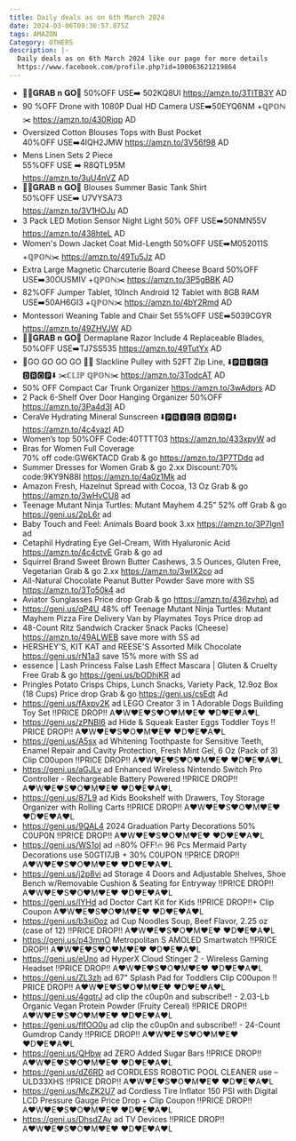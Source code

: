 ```yaml
---
title: Daily deals as on 6th March 2024
date: 2024-03-06T09:36:57.875Z
tags: AMAZON
Category: OTHERS
description: |-
  Daily deals as on 6th March 2024 like our page for more details 
  https://www.facebook.com/profile.php?id=100063621219864
---
```

* 🏃‍♀️𝐆𝐑𝐀𝐁 𝐧 𝐆𝐎🏃
  50%OFF
  USE➡️ 502KQ8UI
  https://amzn.to/3TlTB3Y
  AD
* 90 %OFF
   Drone with 1080P Dual HD Camera 
  USE➡️50EYQ6NM +ℚℙ𝕆ℕ✂️ 
  https://amzn.to/430Riqp
  AD
* Oversized Cotton Blouses Tops with Bust Pocket	
  40%OFF
  USE➡️4IQH2JMW	
  https://amzn.to/3V56f98
  AD
* Mens Linen Sets 2 Piece	
  55%OFF
  USE ➡️	R8QTL95M	 
  https://amzn.to/3uU4nVZ
  AD
* 🏃‍♀️𝐆𝐑𝐀𝐁 𝐧 𝐆𝐎🏃
  Blouses Summer Basic Tank Shirt	
  50%OFF
  USE➡️	U7VYSA73	
  https://amzn.to/3V1HOJu
  AD
* 3 Pack LED Motion Sensor Night Light
  50% OFF
  USE➡️50NMN55V
  https://amzn.to/438hteL
  AD
* Women's Down Jacket Coat Mid-Length
  50%OFF
  USE➡️M052011S +ℚℙ𝕆ℕ✂️
  https://amzn.to/49Tu5Jz
  AD
* Extra Large Magnetic Charcuterie Board Cheese Board
  50%OFF
  USE➡️30OUSMIV +ℚℙ𝕆ℕ✂️
  https://amzn.to/3P5gBBK
  AD
* 82%OFF
  Jumper Tablet, 10Inch Android 12 Tablet with 8GB RAM
  USE➡️50AH6GI3 +ℚℙ𝕆ℕ✂️
  https://amzn.to/4bY2Rmd
  AD
* Montessori Weaning Table and Chair Set
  55%OFF
  USE➡️5039CGYR
  https://amzn.to/49ZHVJW
  AD
* 🏃‍♀️𝐆𝐑𝐀𝐁 𝐧 𝐆𝐎🏃
  Dermaplane Razor Include 4 Replaceable Blades,
  50%OFF
  USE➡️TJ7SS535
  https://amzn.to/49TutYx
  AD
* 🏃GO GO GO GO 🏃‍♀️
  Slackline Pulley with 52FT Zip 
  Line, 
  ⬇️🅿🆁🅸🅲🅴 🅳🆁🅾🅿⬇️
  ✂️ℂ𝕃𝕀ℙ ℚℙ𝕆ℕ✂️
  https://amzn.to/3TodcAT
  AD
* 50% OFF
  Compact Car Trunk Organizer 
  https://amzn.to/3wAdprs
  AD
* 2 Pack 6-Shelf Over Door Hanging Organizer
  50%OFF
  https://amzn.to/3Pa4d3I
  AD
* CeraVe Hydrating Mineral 
  Sunscreen
  ⬇️🅿🆁🅸🅲🅴 🅳🆁🅾🅿⬇️
  https://amzn.to/4c4vazI
  AD
* Women’s top 
  50%OFF
  Code:40TTTT03 
  https://amzn.to/433xpyW 
  ad
* Bras for Women Full Coverage\
  70% off  code:GW6KTACD 
  Grab & go
  https://amzn.to/3P7TDdq 
    ad
* Summer Dresses for Women 
  Grab & go 2.xx 
  Discount:70%
   code:9KY9N88I 
  https://amzn.to/4a0z1Mk 
  ad
* Amazon Fresh, Hazelnut Spread with Cocoa, 13 Oz 
  Grab & go 
  https://amzn.to/3wHvCU8 
  ad 
* Teenage Mutant Ninja Turtles: Mutant Mayhem 4.25” 
  52% off Grab & go 
  https://geni.us/2pL6r 
  ad 
* Baby Touch and Feel: Animals Board book 
  3.xx 
  https://amzn.to/3P7lgn1 
  ad
* Cetaphil Hydrating Eye Gel-Cream, With Hyaluronic Acid 
  https://amzn.to/4c4ctvE 
  Grab & go 
  ad
* Squirrel Brand Sweet Brown Butter Cashews, 3.5 Ounces, Gluten Free, Vegetarian 
  Grab & go 2.xx 
  https://amzn.to/3wIX2co 
  ad
* All-Natural Chocolate Peanut Butter Powder 
  Save more with SS 
  https://amzn.to/3To50k4 
  ad
* Aviator Sunglasses 
  Price drop 
  Grab & go 
  https://amzn.to/436zvhp\
  ad
* https://geni.us/qP4U 
  48% off 
  Teenage Mutant Ninja Turtles: Mutant Mayhem Pizza Fire Delivery Van by Playmates Toys 
  Price drop 
  ad
* 48-Count Ritz Sandwich Cracker Snack Packs (Cheese) 
  https://amzn.to/49ALWEB
  save more with SS 
  ad
* HERSHEY'S, KIT KAT and REESE'S Assorted Milk Chocolate 
  https://geni.us/rN1a3 
  save 15% more with SS 
  ad
* essence | Lash Princess False Lash Effect Mascara | Gluten & Cruelty Free
  Grab & go
  https://geni.us/bODhjKR
  ad
* Pringles Potato Crisps Chips, Lunch Snacks, Variety Pack, 12.9oz Box (18 Cups)
  Price drop Grab & go
  https://geni.us/csEdt
  Ad
* https://geni.us/fAxpv2K   ad
  LEGO Creator 3 in 1 Adorable Dogs Building Toy Set
  ‼PRICE DROP‼
  A♥W♥E♥S♥O♥M♥E♥ ♥D♥E♥A♥L
* https://geni.us/zPNBI6   ad
  Hide & Squeak Easter Eggs Toddler Toys
  ‼PRICE DROP‼
  A♥W♥E♥S♥O♥M♥E♥ ♥D♥E♥A♥L
* https://geni.us/A5sx   ad
  Whitening Toothpaste for Sensitive Teeth, Enamel Repair and Cavity Protection, Fresh Mint Gel, 6 Oz (Pack of 3)
  Clip C00upon
  ‼PRICE DROP‼
  A♥W♥E♥S♥O♥M♥E♥ ♥D♥E♥A♥L
* https://geni.us/aGJLv   ad
  Enhanced Wireless Nintendo Switch Pro Controller - Rechargeable Battery Powered
  ‼PRICE DROP‼
  A♥W♥E♥S♥O♥M♥E♥ ♥D♥E♥A♥L
* https://geni.us/87L9   ad
  Kids Bookshelf with Drawers, Toy Storage Organizer with Rolling Carts
  ‼PRICE DROP‼
  A♥W♥E♥S♥O♥M♥E♥ ♥D♥E♥A♥L
* https://geni.us/9QAL4
  2024 Graduation Party Decorations
  50% C0UP0N
  ‼️PR!CE DROP‼️
  A♥W♥E♥S♥O♥M♥E♥ ♥D♥E♥A♥L
* https://geni.us/WS1oI   ad
  🔥80% OFF!🔥
  96 Pcs Mermaid Party Decorations
  use 50GTI7JB + 30% C0UPON
  ‼️PR!CE DROP‼️
  A♥W♥E♥S♥O♥M♥E♥ ♥D♥E♥A♥L
* https://geni.us/j2p8vi    ad
  Storage 4 Doors and Adjustable Shelves, Shoe Bench w/Removable Cushion & Seating for Entryway
  ‼️PR!CE DROP‼️
  A♥W♥E♥S♥O♥M♥E♥ ♥D♥E♥A♥L
* https://geni.us/lYHd   ad
  Doctor Cart Kit for Kids
  ‼PRICE DROP‼+ Clip Coupon
  A♥W♥E♥S♥O♥M♥E♥ ♥D♥E♥A♥L
* https://geni.us/b3si0oz   ad
  Cup Noodles Soup, Beef Flavor, 2.25 oz (case of 12)
  ‼PRICE DROP‼
  A♥W♥E♥S♥O♥M♥E♥ ♥D♥E♥A♥L
* https://geni.us/p43mnO
  Metropolitan S AMOLED Smartwatch
  ‼PRICE DROP‼
  A♥W♥E♥S♥O♥M♥E♥ ♥D♥E♥A♥L
* https://geni.us/eUno   ad
  HyperX Cloud Stinger 2 - Wireless Gaming Headset
  ‼PRICE DROP‼
  A♥W♥E♥S♥O♥M♥E♥ ♥D♥E♥A♥L
* https://geni.us/ZL3zh   ad
  67" Splash Pad for Toddlers
  Clip C00upon
  ‼PRICE DROP‼
  A♥W♥E♥S♥O♥M♥E♥ ♥D♥E♥A♥L
* https://geni.us/4gqtrJ   ad
  clip the c0up0n and subscribe!! - 2.03-Lb Organic Vegan Protein Powder (Fruity Cereal)
  ‼PRICE DROP‼
  A♥W♥E♥S♥O♥M♥E♥ ♥D♥E♥A♥L
* https://geni.us/flfOO0u   ad
  clip the c0up0n and subscribe!! - 24-Count Gumdrop Candy
  ‼PRICE DROP‼
  A♥W♥E♥S♥O♥M♥E♥ ♥D♥E♥A♥L
* https://geni.us/QHbw   ad
  ZERO Added Sugar Bars
  ‼PRICE DROP‼
  A♥W♥E♥S♥O♥M♥E♥ ♥D♥E♥A♥L
* https://geni.us/dZ6RD   ad
  CORDLESS ROBOTIC POOL CLEANER
  use – ULD33XHS
  ‼PRICE DROP‼
  A♥W♥E♥S♥O♥M♥E♥ ♥D♥E♥A♥L
* https://geni.us/McZK2U7   ad
  Cordless Tire Inflator 150 PSI with Digital LCD Pressure Gauge
  Price Drop + Clip Coupon
  ‼PRICE DROP‼
  A♥W♥E♥S♥O♥M♥E♥ ♥D♥E♥A♥L
* https://geni.us/DhsdZAy   ad
  TV Devices 
  ‼PRICE DROP‼
  A♥W♥E♥S♥O♥M♥E♥ ♥D♥E♥A♥L